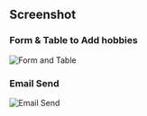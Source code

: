 ## Screenshot

### Form & Table to Add hobbies
![Form and Table](https://github.com/sparshrex/User-HobbiesManagement-MERN-/assets/81426512/49f35833-eb1d-4a35-a3a4-9a14a13ae8b1)



### Email Send
![Email Send](https://github.com/sparshrex/User-HobbiesManagement-MERN-/assets/81426512/e1f4a427-88b3-4a34-88f4-e32779ff4976)

